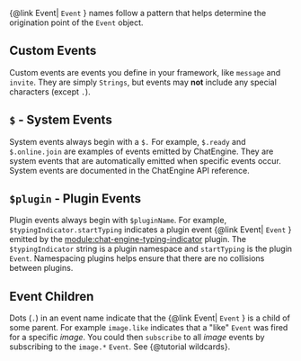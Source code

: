 {@link Event| ```Event``` } names follow a pattern that helps determine the origination point of the ```Event``` object.

## Custom Events

Custom events are events you define in your framework, like ```message``` and ```invite```. They are simply ```Strings```, but events may **not** include any special characters (except ```.```).

## ```$``` - System Events

System events always begin with a ```$.``` For example, ```$.ready``` and ```$.online.join``` are examples of events emitted by ChatEngine. They are system events that are automatically emitted when specific events occur. System events are documented in the ChatEngine API reference.

## ```$plugin``` - Plugin Events

Plugin events always begin with ```$pluginName```. For example, ```$typingIndicator.startTyping``` indicates a plugin event {@link Event| ```Event``` } emitted by the [module:chat-engine-typing-indicator](http://www.github.com/pubnub/chat-engine-typing-indicator) plugin. The ```$typingIndicator``` string is a plugin namespace and ```startTyping``` is the plugin ```Event```. Namespacing plugins helps ensure that there are no collisions between plugins.

## Event Children

Dots (```.```) in an event name indicate that the {@link Event| ```Event``` } is a child of some parent. For example ```image.like``` indicates that a "like" ```Event``` was fired for a specific _image_. You could then ```subscribe``` to all _image_ events by subscribing to the ```image.*``` ```Event```. See {@tutorial wildcards}.
